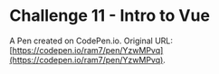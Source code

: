 # Challenge 11 - Intro to Vue

A Pen created on CodePen.io. Original URL: [https://codepen.io/ram7/pen/YzwMPvq](https://codepen.io/ram7/pen/YzwMPvq).


